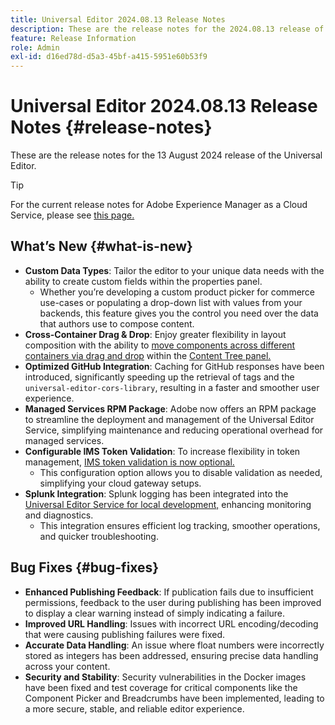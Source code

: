 ```yaml
---
title: Universal Editor 2024.08.13 Release Notes
description: These are the release notes for the 2024.08.13 release of the Universal Editor.
feature: Release Information
role: Admin
exl-id: d16ed78d-d5a3-45bf-a415-5951e60b53f9
---
```


# Universal Editor 2024.08.13 Release Notes {#release-notes}

These are the release notes for the 13 August 2024 release of the Universal Editor.

>[!TIP]
>
>For the current release notes for Adobe Experience Manager as a Cloud Service, please see [this page.](/help/release-notes/release-notes-cloud/release-notes-current.md)

## What’s New {#what-is-new}

* **Custom Data Types**: Tailor the editor to your unique data needs with the ability to create custom fields within the properties panel.
  * Whether you’re developing a custom product picker for commerce use-cases or populating a drop-down list with values from your backends, this feature gives you the control you need over the data that authors use to compose content.
* **Cross-Container Drag &amp; Drop**: Enjoy greater flexibility in layout composition with the ability to [move components across different containers via drag and drop](/help/sites-cloud/authoring/universal-editor/authoring.md#reordering-components) within the [Content Tree panel.](/help/sites-cloud/authoring/universal-editor/navigation.md#content-tree-mode)
* **Optimized GitHub Integration**: Caching for GitHub responses have been introduced, significantly speeding up the retrieval of tags and the `universal-editor-cors-library`, resulting in a faster and smoother user experience.
* **Managed Services RPM Package**: Adobe now offers an RPM package to streamline the deployment and management of the Universal Editor Service, simplifying maintenance and reducing operational overhead for managed services.
* **Configurable IMS Token Validation**: To increase flexibility in token management, [IMS token validation is now optional.](/help/implementing/universal-editor/local-dev.md#setting-up-service)
  * This configuration option allows you to disable validation as needed, simplifying your cloud gateway setups.
* **Splunk Integration**: Splunk logging has been integrated into the [Universal Editor Service for local development,](/help/implementing/universal-editor/local-dev.md#setting-up-service) enhancing monitoring and diagnostics.
  * This integration ensures efficient log tracking, smoother operations, and quicker troubleshooting.

## Bug Fixes {#bug-fixes}

* **Enhanced Publishing Feedback**: If publication fails due to insufficient permissions, feedback to the user during publishing has been improved to display a clear warning instead of simply indicating a failure.
* **Improved URL Handling**: Issues with incorrect URL encoding/decoding that were causing publishing failures were fixed.
* **Accurate Data Handling**: An issue where float numbers were incorrectly stored as integers has been addressed, ensuring precise data handling across your content.
* **Security and Stability**: Security vulnerabilities in the Docker images have been fixed and test coverage for critical components like the Component Picker and Breadcrumbs have been implemented, leading to a more secure, stable, and reliable editor experience.
